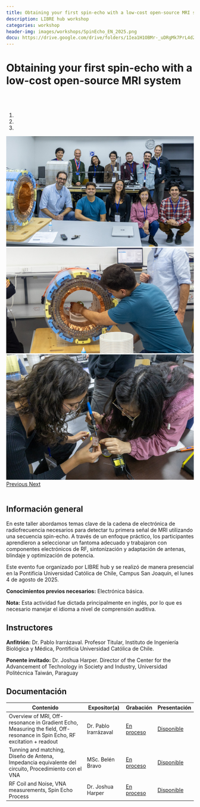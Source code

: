 ```yaml
---
title: Obtaining your first spin-echo with a low-cost open-source MRI system
description: LIBRE hub workshop
categories: workshop
header-img: images/workshops/SpinEcho_EN_2025.png
docu: https://drive.google.com/drive/folders/1Iea1H1OBMr-_uDRgMk7PrL4dZOyOEJoz 
---
```


# Obtaining your first spin-echo with a low-cost open-source MRI system
<br>

<br>

<div id="myCarousel" class="carousel slide" data-ride="carousel">
          <!-- Indicators -->
  <ol class="carousel-indicators">
    <li data-target="#myCarousel" data-slide-to="0" class="active"></li>
    <li data-target="#myCarousel" data-slide-to="1"></li>
    <li data-target="#myCarousel" data-slide-to="2"></li>
  </ol>

  <!-- Wrapper for slides -->
  <div class="carousel-inner">
    
  <div class="item active">
    <a target="_blank"><img src="/images/workshops/SpinEcho_2025_0.jpg" alt="workshop"></a>
  </div>
    
  <div class="item">
    <a target="_blank"><img src="/images/workshops/SpinEcho_2025_1.jpg" alt="workshop"></a>
  </div>

  <div class="item">
    <a target="_blank"><img src="/images/workshops/SpinEcho_2025_2.jpg" alt="workshop"></a>
  </div>   
  
  </div>

  <!-- Left and right controls -->
  <a class="left carousel-control" href="#myCarousel" data-slide="prev">
    <span class="glyphicon glyphicon-chevron-left"></span>
    <span class="sr-only">Previous</span>
  </a>
  <a class="right carousel-control" href="#myCarousel" data-slide="next">
    <span class="glyphicon glyphicon-chevron-right"></span>
    <span class="sr-only">Next</span>
  </a>

</div>

<br>

## Información general

En este taller abordamos temas clave de la cadena de electrónica de radiofrecuencia necesarios para detectar tu primera señal de MRI utilizando una secuencia spin-echo. A través de un enfoque práctico, los participantes aprendieron a seleccionar un fantoma adecuado y trabajaron con componentes electrónicos de RF, sintonización y adaptación de antenas, blindaje y optimización de potencia.

Este evento fue organizado por LIBRE hub y se realizó de manera presencial en la Pontificia Universidad Católica de Chile, Campus San Joaquín, el lunes 4 de agosto de 2025.

**Conocimientos previos necesarios:** Electrónica básica.

**Nota:** Esta actividad fue dictada principalmente en inglés, por lo que es necesario manejar el idioma a nivel de comprensión auditiva.

## Instructores

**Anfitrión:** Dr. Pablo Irarrázaval. Profesor Titular, Instituto de Ingeniería Biológica y Médica, Pontificia Universidad Católica de Chile.

**Ponente invitado:**  Dr. Joshua Harper. Director of the Center for the Advancement of Technology in Society and Industry, Universidad Politécnica Taiwán, Paraguay

## Documentación

| Contenido         | Expositor(a) | Grabación | Presentación  |
|-------------------|-------|-----------|----------|
| Overview of MRI, Off-resonance in Gradient Echo, Measuring the field, Off-resonance in Spin Echo, RF excitation + readout|Dr. Pablo Irarrázaval| [En proceso](https://www.youtube.com/@librehub) | [Disponible](https://drive.google.com/drive/folders/1Iea1H1OBMr-_uDRgMk7PrL4dZOyOEJoz)|
|Tunning and matching, Diseño de Antena, Impedancia equivalente del circuito, Procedimiento con el VNA| MSc. Belén Bravo| [En proceso](https://www.youtube.com/@librehub) | [Disponible](https://drive.google.com/drive/folders/1Iea1H1OBMr-_uDRgMk7PrL4dZOyOEJoz)|
|RF Coil and Noise, VNA measurements, Spin Echo Process| Dr. Joshua Harper| [En proceso](https://www.youtube.com/@librehub) | [Disponible](https://drive.google.com/drive/folders/1Iea1H1OBMr-_uDRgMk7PrL4dZOyOEJoz)|